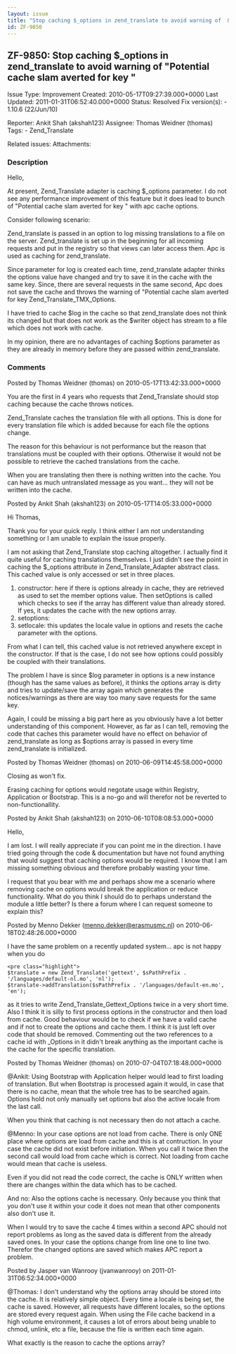 ```yaml
---
layout: issue
title: "Stop caching $_options in zend_translate to avoid warning of  &quot;Potential cache slam averted for key &quot;"
id: ZF-9850
---
```


ZF-9850: Stop caching $\_options in zend\_translate to avoid warning of "Potential cache slam averted for key "
---------------------------------------------------------------------------------------------------------------

 Issue Type: Improvement Created: 2010-05-17T09:27:39.000+0000 Last Updated: 2011-01-31T06:52:40.000+0000 Status: Resolved Fix version(s): - 1.10.6 (22/Jun/10)
 
 Reporter:  Ankit Shah (akshah123)  Assignee:  Thomas Weidner (thomas)  Tags: - Zend\_Translate
 
 Related issues: 
 Attachments: 
### Description

Hello,

At present, Zend\_Translate adapter is caching $\_options parameter. I do not see any performance improvement of this feature but it does lead to bunch of "Potential cache slam averted for key " with apc cache options.

Consider following scenario:

Zend\_translate is passed in an option to log missing translations to a file on the server. Zend\_translate is set up in the beginning for all incoming requests and put in the registry so that views can later access them. Apc is used as caching for zend\_translate.

Since parameter for log is created each time, zend\_translate adapter thinks the options value have changed and try to save it in the cache with the same key. Since, there are several requests in the same second, Apc does not save the cache and throws the warning of "Potential cache slam averted for key Zend\_Translate\_TMX\_Options.

I have tried to cache $log in the cache so that zend\_translate does not think its changed but that does not work as the $writer object has stream to a file which does not work with cache.

In my opinion, there are no advantages of caching $options parameter as they are already in memory before they are passed within zend\_translate.

 

 

### Comments

Posted by Thomas Weidner (thomas) on 2010-05-17T13:42:33.000+0000

You are the first in 4 years who requests that Zend\_Translate should stop caching because the cache throws notices.

Zend\_Translate caches the translation file with all options. This is done for every translation file which is added because for each file the options change.

The reason for this behaviour is not performance but the reason that translations must be coupled with their options. Otherwise it would not be possible to retrieve the cached translations from the cache.

When you are translating then there is nothing written into the cache. You can have as much untranslated message as you want... they will not be written into the cache.

 

 

Posted by Ankit Shah (akshah123) on 2010-05-17T14:05:33.000+0000

Hi Thomas,

Thank you for your quick reply. I think either I am not understanding something or I am unable to explain the issue properly.

I am not asking that Zend\_Translate stop caching altogether. I actually find it quite useful for caching translations themselves. I just didn't see the point in caching the $\_options attribute in Zend\_Translate\_Adapter abstract class. This cached value is only accessed or set in three places.

1. constructor: here if there is options already in cache, they are retrieved as used to set the member options value. Then setOptions is called which checks to see if the array has different value than already stored. If yes, it updates the cache with the new options array.
2. setoptions:
3. setlocale: this updates the locale value in options and resets the cache parameter with the options.

From what I can tell, this cached value is not retrieved anywhere except in the constructor. If that is the case, I do not see how options could possibly be coupled with their translations.

The problem I have is since $log parameter in options is a new instance (though has the same values as before), it thinks the options array is dirty and tries to update/save the array again which generates the notices/warnings as there are way too many save requests for the same key.

Again, I could be missing a big part here as you obviously have a lot better understanding of this component. However, as far as I can tell, removing the code that caches this parameter would have no effect on behavior of zend\_translate as long as $options array is passed in every time zend\_translate is initialized.

 

 

Posted by Thomas Weidner (thomas) on 2010-06-09T14:45:58.000+0000

Closing as won't fix.

Erasing caching for options would negotate usage within Registry, Application or Bootstrap. This is a no-go and will therefor not be reverted to non-functionallity.

 

 

Posted by Ankit Shah (akshah123) on 2010-06-10T08:08:53.000+0000

Hello,

I am lost. I will really appreciate if you can point me in the direction. I have tried going through the code & documentation but have not found anything that would suggest that caching options would be required. I know that I am missing something obvious and therefore probably wasting your time.

I request that you bear with me and perhaps show me a scenario where removing cache on options would break the application or reduce functionality. What do you think I should do to perhaps understand the module a little better? Is there a forum where I can request someone to explain this?

 

 

Posted by Menno Dekker (menno.dekker@erasmusmc.nl) on 2010-06-18T02:48:26.000+0000

I have the same problem on a recently updated system... apc is not happy when you do

 
    <pre class="highlight">
    $translate = new Zend_Translate('gettext', $sPathPrefix . '/languages/default-nl.mo', 'nl');
    $translate->addTranslation($sPathPrefix . '/languages/default-en.mo', 'en');


as it tries to write Zend\_Translate\_Gettext\_Options twice in a very short time. Also I think it is silly to first process options in the constructor and then load from cache. Good behaviour would be to check if we have a valid cache and if not to create the options and cache them. I think it is just left over code that should be removed. Commenting out the two references to a cache id with \_Options in it didn't break anything as the important cache is the cache for the specific translation.

 

 

Posted by Thomas Weidner (thomas) on 2010-07-04T07:18:48.000+0000

@Ankit: Using Bootstrap with Application helper would lead to first loading of translation. But when Bootstrap is processed again it would, in case that there is no cache, mean that the whole tree has to be searched again. Options hold not only manually set options but also the active locale from the last call.

When you think that caching is not necessary then do not attach a cache.

@Menno: In your case options are not load from cache. There is only ONE place where options are load from cache and this is at contruction. In your case the cache did not exist before initiation. When you call it twice then the second call would load from cache which is correct. Not loading from cache would mean that cache is useless.

Even if you did not read the code correct, the cache is ONLY written when there are changes within the data which has to be cached.

And no: Also the options cache is necessary. Only because you think that you don't use it within your code it does not mean that other components also don't use it.

When I would try to save the cache 4 times within a second APC should not report problems as long as the saved data is different from the already saved ones. In your case the options change from line one to line two. Therefor the changed options are saved which makes APC report a problem.

 

 

Posted by Jasper van Wanrooy (jvanwanrooy) on 2011-01-31T06:52:34.000+0000

@Thomas: I don't understand why the options array should be stored into the cache. It is relatively simple object. Every time a locale is being set, the cache is saved. However, all requests have different locales, so the options are stored every request again. When using the File cache backend in a high volume environment, it causes a lot of errors about being unable to chmod, unlink, etc a file, because the file is written each time again.

What exactly is the reason to cache the options array?

 

 